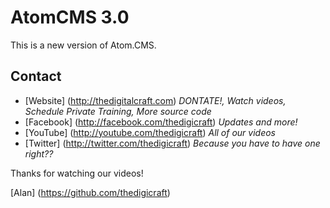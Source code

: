 AtomCMS 3.0
=========================

This is a new version of Atom.CMS.

## Contact
- [Website] (http://thedigitalcraft.com) _DONTATE!, Watch videos, Schedule Private Training, More source code_
- [Facebook] (http://facebook.com/thedigicraft) _Updates and more!_
- [YouTube] (http://youtube.com/thedigicraft) _All of our videos_
- [Twitter] (http://twitter.com/thedigicraft) _Because you have to have one right??_


Thanks for watching our videos!

[Alan] (https://github.com/thedigicraft)

